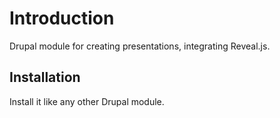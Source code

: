 # Introduction

Drupal module for creating presentations, integrating Reveal.js.

## Installation

Install it like any other Drupal module.
